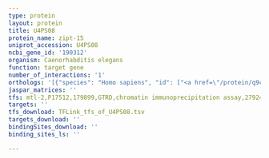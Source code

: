 ```yaml
---
type: protein
layout: protein
title: U4PS08
protein_name: zipt-15
uniprot_accession: U4PS08
ncbi_gene_id: '190312'
organism: Caenorhabditis elegans
function: target gene
number_of_interactions: '1'
orthologs: '[{"species": "Homo sapiens", "id": ["<a href=\"/protein/q9c0k1\">Q9C0K1</a>", "<a href=\"/protein/q15043\">Q15043</a>"]}, {"species": "Mus musculus", "id": ["<a href=\"/protein/q75n73\">Q75N73</a>", "<a href=\"/protein/q91w10\">Q91W10</a>"]}, {"species": "Rattus norvegicus", "id": ["<a href=\"/protein/d3zzm0\">D3ZZM0</a>", "<a href=\"/protein/q5fvq0\">Q5FVQ0</a>"]}, {"species": "Danio rerio", "id": ["<a href=\"/protein/a0a0g2kqy6\">A0A0G2KQY6</a>"]}]'
jaspar_matrices: ''
tfs: mtl-2,P17512,179899,GTRD,chromatin immunoprecipitation assay,27924024%5Buid%5D,No
targets: ''
tfs_download: TFLink_tfs_of_U4PS08.tsv
targets_download: ''
bindingSites_download: ''
binding_sites_ls: ''

---
```

